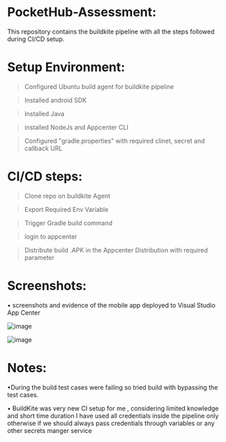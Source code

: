 # PocketHub-Assessment:
This repository contains the buildkite pipeline with  all the steps followed during CI/CD setup.

# Setup Environment:

> Configured Ubuntu build agent for buildkite pipeline 

> Installed android SDK

> Installed Java

> installed NodeJs and Appcenter CLI 

> Configured "gradle.properties" with required clinet, secret and callback URL

# CI/CD steps:

> Clone repo on buildkite Agent

> Export Required Env Variable

> Trigger Gradle build command 

> login to appcenter 

> Distribute build .APK in the Appcenter Distribution with required parameter   

# Screenshots:
•	screenshots and evidence of the mobile app deployed to Visual Studio App Center

![image](https://user-images.githubusercontent.com/74283533/98849118-ba95ff80-2478-11eb-8572-46ffd90dc7d9.png)

![image](https://user-images.githubusercontent.com/74283533/98849275-f761f680-2478-11eb-9015-ba11e6d62cb2.png)

# Notes:
 •During the build test cases were failing so tried build with bypassing the test cases. 
 
 •	BuildKite was very new CI setup for me , considering limited knowledge and short time duration I have used all credentials inside the pipeline only otherwise if we should     always pass credentials through variables or any other secrets manger service 
